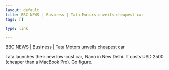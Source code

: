 ```yaml
--- 
layout: default
title: BBC NEWS | Business | Tata Motors unveils cheapest car
tags: []

type: link

---
```

<a href="http://news.bbc.co.uk/2/hi/business/7180396.stm">BBC NEWS | Business | Tata Motors unveils cheapest car</a>

Tata launches their new low-cost car, Nano in New Delhi. It costs USD 2500 (cheaper than a MacBook Pro). Go figure.
